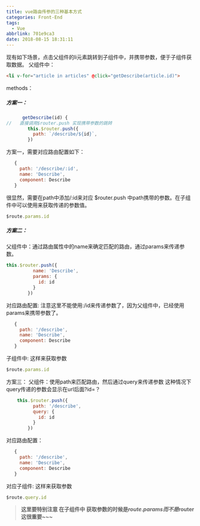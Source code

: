 ```yaml
---
title: vue路由传参的三种基本方式
categories: Front-End
tags:
  - Vue
abbrlink: 701e9ca3
date: 2018-08-15 18:31:11
---
```


现有如下场景，点击父组件的li元素跳转到子组件中，并携带参数，便于子组件获取数据。
父组件中：

```html
<li v-for="article in articles" @click="getDescribe(article.id)">
```

methods：
##### 方案一：
```js
      getDescribe(id) {
//   直接调用$router.push 实现携带参数的跳转
        this.$router.push({
          path: `/describe/${id}`,
        })
```

方案一，需要对应路由配置如下：
```js
   {
     path: '/describe/:id',
     name: 'Describe',
     component: Describe
   }
```
很显然，需要在path中添加/:id来对应 $router.push 中path携带的参数。在子组件中可以使用来获取传递的参数值。
```js
$route.params.id
```

##### 方案二：
父组件中：通过路由属性中的name来确定匹配的路由，通过params来传递参数。
```js
this.$router.push({
          name: 'Describe',
          params: {
            id: id
          }
        })
```
对应路由配置: 注意这里不能使用:/id来传递参数了，因为父组件中，已经使用params来携带参数了。
```js
   {
     path: '/describe',
     name: 'Describe',
     component: Describe
   }
```
子组件中: 这样来获取参数
```js
$route.params.id
```
方案三：
父组件：使用path来匹配路由，然后通过query来传递参数
这种情况下 query传递的参数会显示在url后面?id=？
```js
    this.$router.push({
          path: '/describe',
          query: {
            id: id
          }
        })
```
对应路由配置：
```js
   {
     path: '/describe',
     name: 'Describe',
     component: Describe
   }
```
对应子组件: 这样来获取参数
```js
$route.query.id
```
> **这里要特别注意 在子组件中 获取参数的时候是$route.params 而不是$router 这很重要~~~** 